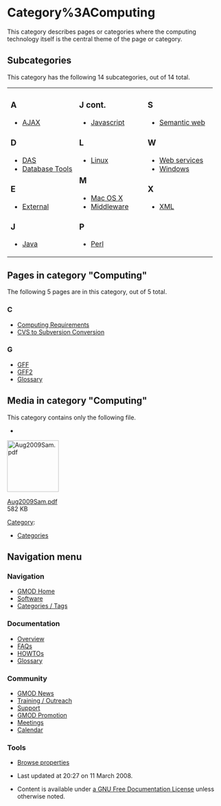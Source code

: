 



<span id="top"></span>




# <span dir="auto">Category%3AComputing</span>









This category describes pages or categories where the computing
technology itself is the central theme of the page or category.


## Subcategories

This category has the following 14 subcategories, out of 14 total.



<table style="width: 100%;">
<colgroup>
<col style="width: 33%" />
<col style="width: 33%" />
<col style="width: 33%" />
</colgroup>
<tbody>
<tr class="odd" style="vertical-align: top;">
<td style="width: 33.3%"><h3 id="a">A</h3>
<ul>
<li><a href="Category%3AAJAX" title="Category%3AAJAX">AJAX</a></li>
</ul>
<h3 id="d">D</h3>
<ul>
<li><a href="Category%3ADAS" title="Category%3ADAS">DAS</a></li>
<li><a href="Category%3ADatabase_Tools"
title="Category%3ADatabase Tools">Database Tools</a></li>
</ul>
<h3 id="e">E</h3>
<ul>
<li><a href="Category%3AExternal"
title="Category%3AExternal">External</a></li>
</ul>
<h3 id="j">J</h3>
<ul>
<li><a href="Category%3AJava" title="Category%3AJava">Java</a></li>
</ul></td>
<td style="width: 33.3%"><h3 id="j-cont.">J cont.</h3>
<ul>
<li><a href="Category%3AJavascript"
title="Category%3AJavascript">Javascript</a></li>
</ul>
<h3 id="l">L</h3>
<ul>
<li><a href="Category%3ALinux" title="Category%3ALinux">Linux</a></li>
</ul>
<h3 id="m">M</h3>
<ul>
<li><a href="Category%3AMac_OS_X" title="Category%3AMac OS X">Mac OS
X</a></li>
<li><a href="Category%3AMiddleware"
title="Category%3AMiddleware">Middleware</a></li>
</ul>
<h3 id="p">P</h3>
<ul>
<li><a href="Category%3APerl" title="Category%3APerl">Perl</a></li>
</ul></td>
<td style="width: 33.3%"><h3 id="s">S</h3>
<ul>
<li><a href="Category%3ASemantic_web"
title="Category%3ASemantic web">Semantic web</a></li>
</ul>
<h3 id="w">W</h3>
<ul>
<li><a href="Category%3AWeb_services" title="Category%3AWeb services">Web
services</a></li>
<li><a href="Category%3AWindows" title="Category%3AWindows">Windows</a></li>
</ul>
<h3 id="x">X</h3>
<ul>
<li><a href="Category%3AXML" title="Category%3AXML">XML</a></li>
</ul></td>
</tr>
</tbody>
</table>




## Pages in category "Computing"

The following 5 pages are in this category, out of 5 total.



### C

- [Computing
  Requirements](Computing_Requirements "Computing Requirements")
- [CVS to Subversion
  Conversion](CVS_to_Subversion_Conversion "CVS to Subversion Conversion")

### G

- [GFF](GFF "GFF")
- [GFF2](GFF2 "GFF2")
- [Glossary](Glossary "Glossary")




## Media in category "Computing"

This category contains only the following file.

- 

  

  

  <img
  src="../mediawiki/skins/common/images/icons/fileicon-pdf.png"
  width="120" height="120" alt="Aug2009Sam.pdf" />

  

  

  

  [Aug2009Sam.pdf](File:Aug2009Sam.pdf "File:Aug2009Sam.pdf")  
  582 KB  

  

  





[Category](Special%3ACategories "Special%3ACategories"):

- [Categories](Category%3ACategories "Category%3ACategories")






## Navigation menu









### Navigation



- <span id="n-GMOD-Home">[GMOD Home](Main_Page)</span>
- <span id="n-Software">[Software](GMOD_Components)</span>
- <span id="n-Categories-.2F-Tags">[Categories /
  Tags](Categories)</span>




### Documentation



- <span id="n-Overview">[Overview](Overview)</span>
- <span id="n-FAQs">[FAQs](Category%3AFAQ)</span>
- <span id="n-HOWTOs">[HOWTOs](Category%3AHOWTO)</span>
- <span id="n-Glossary">[Glossary](Glossary)</span>




### Community



- <span id="n-GMOD-News">[GMOD News](GMOD_News)</span>
- <span id="n-Training-.2F-Outreach">[Training /
  Outreach](Training_and_Outreach)</span>
- <span id="n-Support">[Support](Support)</span>
- <span id="n-GMOD-Promotion">[GMOD Promotion](GMOD_Promotion)</span>
- <span id="n-Meetings">[Meetings](Meetings)</span>
- <span id="n-Calendar">[Calendar](Calendar)</span>




### Tools

- <span id="t-smwbrowselink"><a href="Special%253ABrowse/Category%3AComputing" rel="smw-browse">Browse
  properties</a></span>



- <span id="footer-info-lastmod">Last updated at 20:27 on 11 March
  2008.</span>
<!-- - <span id="footer-info-viewcount">19,867 page views.</span> -->
- <span id="footer-info-copyright">Content is available under
  <a href="http://www.gnu.org/licenses/fdl-1.3.html" class="external"
  rel="nofollow">a GNU Free Documentation License</a> unless otherwise
  noted.</span>

<!-- -->



<!-- -->





